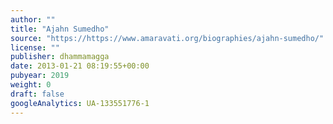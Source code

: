 ```yaml
---
author: ""
title: "Ajahn Sumedho"
source: "https://https://www.amaravati.org/biographies/ajahn-sumedho/"
license: ""
publisher: dhammamagga
date: 2013-01-21 08:19:55+00:00
pubyear: 2019 
weight: 0
draft: false
googleAnalytics: UA-133551776-1
---
```

